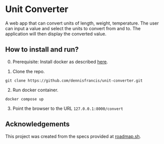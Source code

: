 # Unit Converter
A web app that can convert units of length, weight, temperature. The user can input a value and select the units to convert from and to. The application will then display the converted value.

## How to install and run?
0. Prerequisite: Install docker as described [here](https://docs.docker.com/engine/install/ubuntu/).

1. Clone the repo.
```
git clone https://github.com/dennisfrancis/unit-converter.git
```

2. Run docker container.
```
docker compose up
```

3. Point the browser to the URL `127.0.0.1:8000/convert`

## Acknowledgements
This project was created from the specs provided at [roadmap.sh](https://roadmap.sh/projects/unit-converter).
